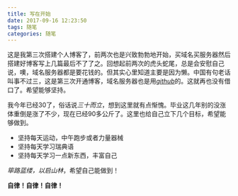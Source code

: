 ```yaml
---
title: 写在开始
date: 2017-09-16 12:23:50
tags: 随笔
categories: 随笔
---
```

这是我第三次搭建个人博客了，前两次也是兴致勃勃地开始，买域名买服务器然后搭建好博客写上几篇最后不了了之。回想起前两次的虎头蛇尾，总是会安慰自己说，噢，域名服务器都是要花钱的。但其实心里知道主要是因为懒。中国有句老话叫事不过三，这是第三次开通博客，域名服务器也是用[*github*](https://github.com/ao-song/)的。这就再也没有借口了。希望能够坚持。

我今年已经30了，俗话说*三十而立*，想到这里就有点惭愧。毕业这几年别的没涨体重倒是涨了不少，现在已经90多公斤了。这里也给自己立下几个目标，希望能够做到。

- 坚持每天运动，中午跑步或者力量器械
- 坚持每天学习瑞典语
- 坚持每天学习一点新东西，丰富自己

*筚路蓝缕，以启山林*，希望自己能做到！

**自律！自律！自律！**



